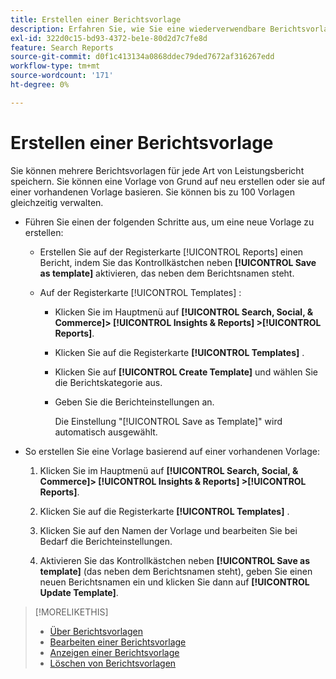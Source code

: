 ```yaml
---
title: Erstellen einer Berichtsvorlage
description: Erfahren Sie, wie Sie eine wiederverwendbare Berichtsvorlage erstellen.
exl-id: 322d0c15-bd93-4372-be1e-80d2d7c7fe8d
feature: Search Reports
source-git-commit: d0f1c413134a0868ddec79ded7672af316267edd
workflow-type: tm+mt
source-wordcount: '171'
ht-degree: 0%

---
```


# Erstellen einer Berichtsvorlage

Sie können mehrere Berichtsvorlagen für jede Art von Leistungsbericht speichern. Sie können eine Vorlage von Grund auf neu erstellen oder sie auf einer vorhandenen Vorlage basieren. Sie können bis zu 100 Vorlagen gleichzeitig verwalten.

* Führen Sie einen der folgenden Schritte aus, um eine neue Vorlage zu erstellen:

   * Erstellen Sie auf der Registerkarte [!UICONTROL Reports] einen Bericht, indem Sie das Kontrollkästchen neben **[!UICONTROL Save as template]** aktivieren, das neben dem Berichtsnamen steht.

   * Auf der Registerkarte [!UICONTROL Templates] :

      * Klicken Sie im Hauptmenü auf **[!UICONTROL Search, Social, & Commerce]> [!UICONTROL Insights & Reports] >[!UICONTROL Reports]**.

      * Klicken Sie auf die Registerkarte **[!UICONTROL Templates]** .

      * Klicken Sie auf **[!UICONTROL Create Template]** und wählen Sie die Berichtskategorie aus.

      * Geben Sie die Berichteinstellungen an.

        Die Einstellung &quot;[!UICONTROL Save as Template]&quot; wird automatisch ausgewählt.

* So erstellen Sie eine Vorlage basierend auf einer vorhandenen Vorlage:

   1. Klicken Sie im Hauptmenü auf **[!UICONTROL Search, Social, & Commerce]> [!UICONTROL Insights & Reports] >[!UICONTROL Reports]**.

   1. Klicken Sie auf die Registerkarte **[!UICONTROL Templates]** .

   1. Klicken Sie auf den Namen der Vorlage und bearbeiten Sie bei Bedarf die Berichteinstellungen.

   1. Aktivieren Sie das Kontrollkästchen neben **[!UICONTROL Save as template]** (das neben dem Berichtsnamen steht), geben Sie einen neuen Berichtsnamen ein und klicken Sie dann auf **[!UICONTROL Update Template]**.

>[!MORELIKETHIS]
>
>* [Über Berichtsvorlagen](template-about.md)
>* [Bearbeiten einer Berichtsvorlage](template-edit.md)
>* [Anzeigen einer Berichtsvorlage](template-view.md)
>* [Löschen von Berichtsvorlagen](template-delete.md)
